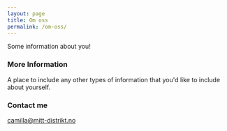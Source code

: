 ```yaml
---
layout: page
title: Om oss
permalink: /om-oss/
---
```


Some information about you!

### More Information

A place to include any other types of information that you'd like to include about yourself.

### Contact me

[camilla@mitt-distrikt.no](mailto:camilla@mitt-distrikt.no)